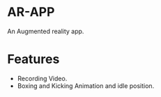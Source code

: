 # AR-APP
An Augmented reality app.

# Features
- Recording Video.
- Boxing and Kicking Animation and idle position.
